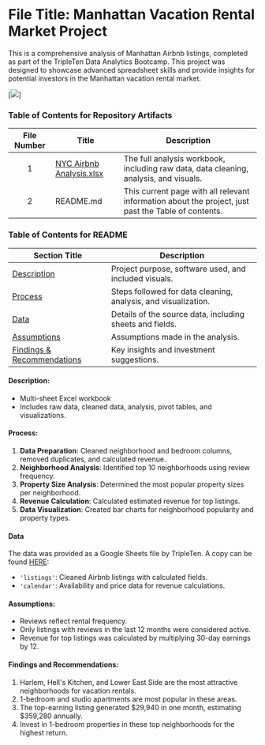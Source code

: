 # File Title: Manhattan Vacation Rental Market Project

This is a comprehensive analysis of Manhattan Airbnb listings, completed as part of the TripleTen Data Analytics Bootcamp. This project was designed to showcase advanced spreadsheet skills and provide insights for potential investors in the Manhattan vacation rental market.

[<img src='https://via.placeholder.com/800x400?text=Manhattan+Vacation+Rental+Analysis'>]

### Table of Contents for Repository Artifacts
| File Number | Title | Description |
| :-----------: | ----------- |----------- |
| 1 | [NYC Airbnb Analysis.xlsx](https://github.com/wyattsamuelw/Data_projects_TripleTen/tree/main/NYC_Airbnb_Analysis/NYC_Airbnb_Analysis.xlsx) | The full analysis workbook, including raw data, data cleaning, analysis, and visuals. |
| 2 | README.md | This current page with all relevant information about the project, just past the Table of contents. |

### Table of Contents for README
| Section Title | Description |
| ----------- |----------- |
| [Description](#description) | Project purpose, software used, and included visuals. |
| [Process](#process) | Steps followed for data cleaning, analysis, and visualization. |
| [Data](#data) | Details of the source data, including sheets and fields. |
| [Assumptions](#assumptions) | Assumptions made in the analysis. |
| [Findings & Recommendations](#findings-and-recommendations) | Key insights and investment suggestions.

#### Description:
- Multi-sheet Excel workbook
- Includes raw data, cleaned data, analysis, pivot tables, and visualizations.

#### Process:
1) **Data Preparation**: Cleaned neighborhood and bedroom columns, removed duplicates, and calculated revenue.
2) **Neighborhood Analysis**: Identified top 10 neighborhoods using review frequency.
3) **Property Size Analysis**: Determined the most popular property sizes per neighborhood.
4) **Revenue Calculation**: Calculated estimated revenue for top listings.
5) **Data Visualization**: Created bar charts for neighborhood popularity and property types.

#### Data
The data was provided as a Google Sheets file by TripleTen. A copy can be found [HERE](https://docs.google.com/spreadsheets/d/1qdnGCyf_eMhtXXvbPIc8wnz3WIlllL2GnlYvVBlufx8/copy):
- `'listings'`: Cleaned Airbnb listings with calculated fields.
- `'calendar'`: Availability and price data for revenue calculations.

#### Assumptions:
- Reviews reflect rental frequency.
- Only listings with reviews in the last 12 months were considered active.
- Revenue for top listings was calculated by multiplying 30-day earnings by 12.

#### Findings and Recommendations:
1. Harlem, Hell's Kitchen, and Lower East Side are the most attractive neighborhoods for vacation rentals.
2. 1-bedroom and studio apartments are most popular in these areas.
3. The top-earning listing generated $29,940 in one month, estimating $359,280 annually.
4. Invest in 1-bedroom properties in these top neighborhoods for the highest return.

